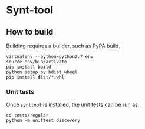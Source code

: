 # Synt-tool

## How to build
Building requires a builder, such as PyPA build.

    virtualenv --python=python2.7 env
    source env/bin/activate
    pip install build
    python setup.py bdist_wheel
    pip install dist/*.whl

### Unit tests
Once `synttool` is installed, the unit tests can be run as:

    cd tests/regular
    python -m unittest discovery